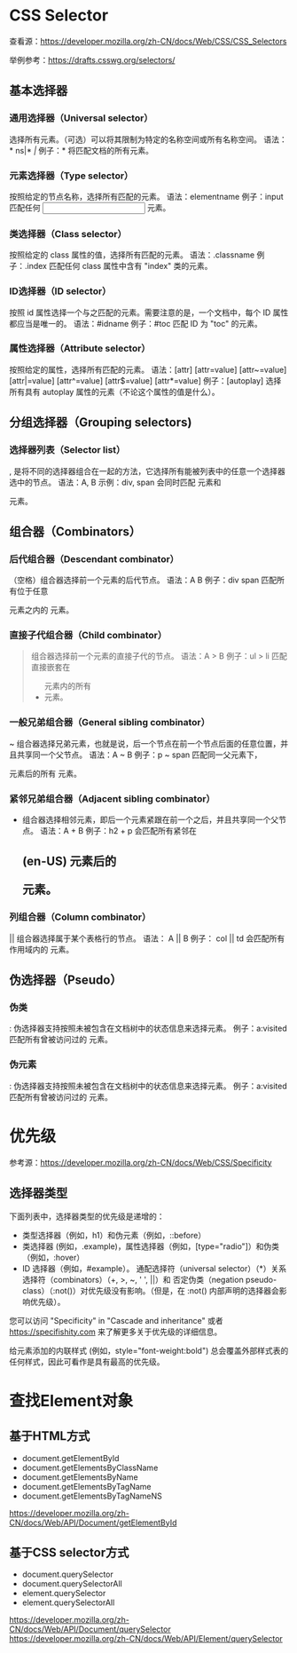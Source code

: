 # CSS Selector

查看源：https://developer.mozilla.org/zh-CN/docs/Web/CSS/CSS_Selectors

举例参考：https://drafts.csswg.org/selectors/

## 基本选择器
### 通用选择器（Universal selector）
选择所有元素。（可选）可以将其限制为特定的名称空间或所有名称空间。
语法：* ns|* *|*
例子：* 将匹配文档的所有元素。

### 元素选择器（Type selector）
按照给定的节点名称，选择所有匹配的元素。
语法：elementname
例子：input 匹配任何 <input> 元素。

### 类选择器（Class selector）
按照给定的 class 属性的值，选择所有匹配的元素。
语法：.classname
例子：.index 匹配任何 class 属性中含有 "index" 类的元素。

### ID选择器（ID selector）
按照 id 属性选择一个与之匹配的元素。需要注意的是，一个文档中，每个 ID 属性都应当是唯一的。
语法：#idname
例子：#toc 匹配 ID 为 "toc" 的元素。

### 属性选择器（Attribute selector）
按照给定的属性，选择所有匹配的元素。
语法：[attr] [attr=value] [attr~=value] [attr|=value] [attr^=value] [attr$=value] [attr*=value]
例子：[autoplay] 选择所有具有 autoplay 属性的元素（不论这个属性的值是什么）。

## 分组选择器（Grouping selectors)
### 选择器列表（Selector list）
, 是将不同的选择器组合在一起的方法，它选择所有能被列表中的任意一个选择器选中的节点。
语法：A, B
示例：div, span 会同时匹配 <span> 元素和 <div> 元素。

## 组合器（Combinators）
### 后代组合器（Descendant combinator）
（空格）组合器选择前一个元素的后代节点。
语法：A B
例子：div span 匹配所有位于任意 <div> 元素之内的 <span> 元素。

### 直接子代组合器（Child combinator）
> 组合器选择前一个元素的直接子代的节点。
语法：A > B
例子：ul > li 匹配直接嵌套在 <ul> 元素内的所有 <li> 元素。

### 一般兄弟组合器（General sibling combinator）
~ 组合器选择兄弟元素，也就是说，后一个节点在前一个节点后面的任意位置，并且共享同一个父节点。
语法：A ~ B
例子：p ~ span 匹配同一父元素下，<p> 元素后的所有 <span> 元素。

### 紧邻兄弟组合器（Adjacent sibling combinator）
+ 组合器选择相邻元素，即后一个元素紧跟在前一个之后，并且共享同一个父节点。
语法：A + B
例子：h2 + p 会匹配所有紧邻在 <h2> (en-US) 元素后的 <p> 元素。

### 列组合器（Column combinator）
|| 组合器选择属于某个表格行的节点。
语法： A || B
例子： col || td 会匹配所有 <col> 作用域内的 <td> 元素。

## 伪选择器（Pseudo）
### 伪类
: 伪选择器支持按照未被包含在文档树中的状态信息来选择元素。
例子：a:visited 匹配所有曾被访问过的 <a> 元素。

### 伪元素
: 伪选择器支持按照未被包含在文档树中的状态信息来选择元素。
例子：a:visited 匹配所有曾被访问过的 <a> 元素。


# 优先级
参考源：https://developer.mozilla.org/zh-CN/docs/Web/CSS/Specificity


## 选择器类型
下面列表中，选择器类型的优先级是递增的：

- 类型选择器（例如，h1）和伪元素（例如，::before）
- 类选择器 (例如，.example)，属性选择器（例如，[type="radio"]）和伪类（例如，:hover）
- ID 选择器（例如，#example）。
通配选择符（universal selector）（*）关系选择符（combinators）（+, >, ~, ' ', ||）和 否定伪类（negation pseudo-class）（:not()）对优先级没有影响。（但是，在 :not() 内部声明的选择器会影响优先级）。

您可以访问 "Specificity" in "Cascade and inheritance" 或者 https://specifishity.com 来了解更多关于优先级的详细信息。

给元素添加的内联样式 (例如，style="font-weight:bold") 总会覆盖外部样式表的任何样式，因此可看作是具有最高的优先级。


# 查找Element对象
## 基于HTML方式
- document.getElementById
- document.getElementsByClassName
- document.getElementsByName
- document.getElementsByTagName
- document.getElementsByTagNameNS
  
https://developer.mozilla.org/zh-CN/docs/Web/API/Document/getElementById

## 基于CSS selector方式
- document.querySelector
- document.querySelectorAll
- element.querySelector
- element.querySelectorAll

https://developer.mozilla.org/zh-CN/docs/Web/API/Document/querySelector
https://developer.mozilla.org/zh-CN/docs/Web/API/Element/querySelector